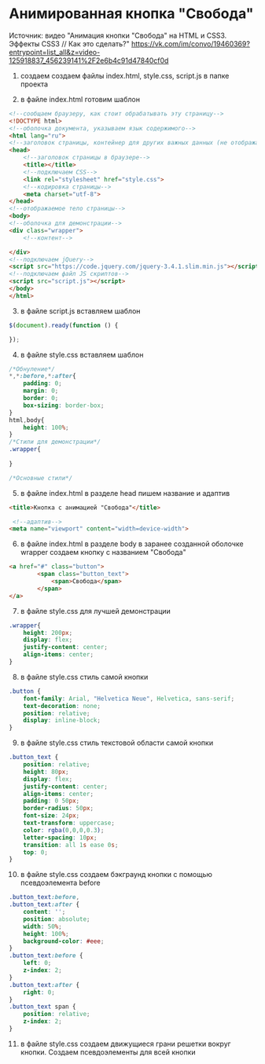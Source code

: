 # Анимированная кнопка "Свобода"

Источник: видео "Анимация кнопки "Свобода" на HTML и CSS3. Эффекты CSS3 // Как это сделать?" 
https://vk.com/im/convo/19460369?entrypoint=list_all&z=video-125918837_456239141%2F2e6b4c91d47840cf0d

1. создаем создаем файлы index.html, style.css, script.js в папке проекта

2. в файле index.html готовим шаблон

```html
<!--сообщаем браузеру, как стоит обрабатывать эту страницу-->
<!DOCTYPE html>
<!--оболочка документа, указываем язык содержимого-->
<html lang="ru">
<!--заголовок страницы, контейнер для других важных данных (не отображается)-->
<head>
    <!--заголовок страницы в браузере-->
    <title></title>
    <!--подключаем CSS-->
    <link rel="stylesheet" href="style.css">
    <!--кодировка страницы-->
    <meta charset="utf-8">
</head>
<!--отображаемое тело страницы-->
<body>
<!--оболочка для демонстрации-->
<div class="wrapper">
    <!--контент-->

</div>
<!--подключаем jQuery-->
<script src="https://code.jquery.com/jquery-3.4.1.slim.min.js"></script>
<!--подключаем файл JS скриптов-->
<script src="script.js"></script>
</body>
</html>
```

3. в файле script.js вставляем шаблон

```js
$(document).ready(function () {

});
```

4. в файле style.css вставляем шаблон

```css
/*Обнуление*/
*,*:before,*:after{
    padding: 0;
    margin: 0;
    border: 0;
    box-sizing: border-box;
}
html,body{
    height: 100%;
}
/*Стили для демонстрации*/
.wrapper{
    
}

/*Основные стили*/
```

5. в файле index.html в разделе head пишем название и адаптив

```html
<title>Кнопка с анимацией "Свобода"</title>
```
```html
 <!--адаптив-->
<meta name="viewport" content="width=device-width">
```

6. в файле index.html в разделе body в заранее созданной оболочке wrapper создаем кнопку с названием "Свобода"

```html
<a href="#" class="button">
        <span class="button_text">
            <span>Свобода</span>
        </span>
</a>
```

7. в файле style.css для лучшей демонстрации

```css
.wrapper{
    height: 200px;
    display: flex;
    justify-content: center;
    align-items: center;
}
```

8. в файле style.css стиль самой кнопки

```css
.button {
    font-family: Arial, "Helvetica Neue", Helvetica, sans-serif;
    text-decoration: none;
    position: relative;
    display: inline-block;
}
```

9. в файле style.css стиль текстовой области самой кнопки

```css
.button_text {
    position: relative;
    height: 80px;
    display: flex;
    justify-content: center;
    align-items: center;
    padding: 0 50px;
    border-radius: 50px;
    font-size: 24px;
    text-transform: uppercase;
    color: rgba(0,0,0,0.3);
    letter-spacing: 10px;
    transition: all 1s ease 0s;
    top: 0;
}
```

10. в файле style.css создаем бэкграунд кнопки с помощью псевдоэлемента before

```css
.button_text:before,
.button_text:after {
    content: '';
    position: absolute;
    width: 50%;
    height: 100%;
    background-color: #eee;
}
.button_text:before {
    left: 0;
    z-index: 2;
}
.button_text:after {
    right: 0;
}
.button_text span {
    position: relative;
    z-index: 2;
}
```

11. в файле style.css создаем движущиеся грани решетки вокруг кнопки.
Создаем псевдоэлементы для всей кнопки

```css

```
